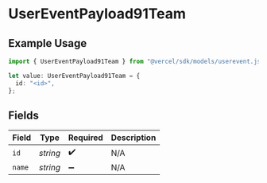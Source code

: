 # UserEventPayload91Team

## Example Usage

```typescript
import { UserEventPayload91Team } from "@vercel/sdk/models/userevent.js";

let value: UserEventPayload91Team = {
  id: "<id>",
};
```

## Fields

| Field              | Type               | Required           | Description        |
| ------------------ | ------------------ | ------------------ | ------------------ |
| `id`               | *string*           | :heavy_check_mark: | N/A                |
| `name`             | *string*           | :heavy_minus_sign: | N/A                |